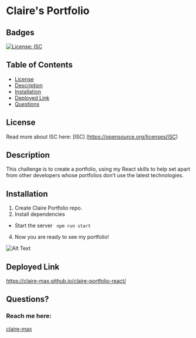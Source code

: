 # Claire's Portfolio

## Badges
  [![License: ISC](https://img.shields.io/badge/License-ISC-blue.svg)](https://opensource.org/licenses/ISC)

  ## Table of Contents
  * [License](#license)
  * [Description](#description)
  * [Installation](#installation)
  * [Deployed Link](#deployedlink)
  * [Questions](#questions)

  ## License
  Read more about ISC here:
  [ISC] (https://opensource.org/licenses/ISC)

  ## Description
This challenge is to create a portfolio, using my React skills to help set apart from other developers whose portfolios don’t use the latest technologies.


  ## Installation
  1. Create Claire Portfolio repo.
  2. Install dependencies 
  * Start the server
  ``` npm run start```
  4. Now you are ready to see my portfolio!




  
   
  ![Alt Text](./src/assets/img/Screenshot.png)

  ## Deployed Link 
 https://claire-max.github.io/claire-portfolio-react/

  ## Questions?
  ### Reach me here: 
  [claire-max](https://github.com/claire-max)  
